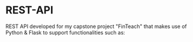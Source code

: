 # REST-API
REST API developed for my capstone project "FinTeach" that makes use of Python &amp; Flask to support functionalities such as:
